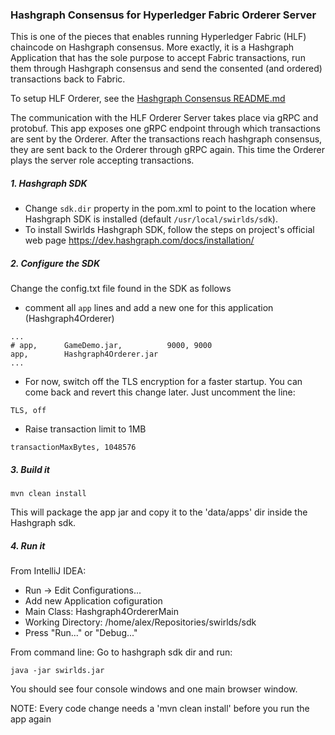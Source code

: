 ### Hashgraph Consensus for Hyperledger Fabric Orderer Server

This is one of the pieces that enables running Hyperledger Fabric (HLF) chaincode on Hashgraph consensus. More exactly, it is a Hashgraph Application that has the sole purpose to accept Fabric transactions, run them through Hashgraph consensus and send the consented (and ordered) transactions back to Fabric.

To setup HLF Orderer, see the [Hashgraph Consensus README.md](https://github.com/dappcoder/fabric/tree/hashgraph-orderer-plugin/orderer/consensus/hashgraph)

The communication with the HLF Orderer Server takes place via gRPC and protobuf. This app exposes one gRPC endpoint through which transactions are sent by the Orderer. After the transactions reach hashgraph consensus, they are sent back to the Orderer through gRPC again. This time the Orderer plays the server role accepting transactions.


##### 1. Hashgraph SDK
   * Change `sdk.dir` property in the pom.xml to point to the location where Hashgraph SDK is installed (default `/usr/local/swirlds/sdk`).
   * To install Swirlds Hashgraph SDK, follow the steps on project's official web page https://dev.hashgraph.com/docs/installation/

##### 2. Configure the SDK

Change the config.txt file found in the SDK as follows
   * comment all `app` lines and add a new one for this application (Hashgraph4Orderer)
```
...
# app,		GameDemo.jar,		   9000, 9000
app,        Hashgraph4Orderer.jar
...
```
   * For now, switch off the TLS encryption for a faster startup. You can come back and revert this change later. Just uncomment the line:
```
TLS, off
```
   * Raise transaction limit to 1MB
```
transactionMaxBytes, 1048576
```

##### 3. Build it
```
mvn clean install
```
This will package the app jar and copy it to the 'data/apps' dir inside the Hashgraph sdk.

##### 4. Run it
From IntelliJ IDEA:
   * Run -> Edit Configurations...
   * Add new Application cofiguration
   * Main Class: Hashgraph4OrdererMain
   * Working Directory: /home/alex/Repositories/swirlds/sdk
   * Press "Run..." or "Debug..."

From command line:
Go to hashgraph sdk dir and run:
```
java -jar swirlds.jar
```

You should see four console windows and one main browser window.

NOTE: Every code change needs a 'mvn clean install' before you run the app again
